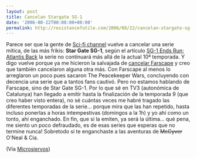 ```yaml
---
layout: post
title: Cancelan Stargate SG-1
date: '2006-08-22T00:00:00+00:00'
permalink: http://resistancefutile.com/2006/08/22/cancelan-stargate-sg-1/
---
```

<img style="float:right; margin:0 0 10px 10px;" src="http://photos1.blogger.com/blogger/6639/1972/320/images.25.jpg" border="0" alt="" />Parece ser que la gente de <a href="http://www.scifi.com/">Sci-fi channel</a> vuelve a cancelar una serie mítica, de las más frikis: <span style="font-weight:bold;">Star Gate SG-1</span>, según el artículo <a href="http://www.scifi.com/scifiwire/index.php?category=0&id=37607">SG-1 Ends Run; Atlantis Back</a> la serie no continuará más allá de la actual 10ª temporada. Y digo vuelve porque ya me hicieron la salvajada de <a href="http://www.scifi.com/farscape/faq/">cancelar Farscape</a> y creo que también cancelaron alguna otra más. Con Farscape al menos lo arreglaron un poco pues sacaron The Peacekeeper Wars, concluyendo con decencia una serie que a tantos fans cautivó. Pero no estamos hablando de Farscape, sino de Star Gate SG-1. Por lo que sé en TV3 (autonómica de Catalunya) han llegado a emitir hasta la finalización de la temporada 9 (que creo haber visto entera), no sé cuántas veces me habré tragado las diferentes temporadas de la serie... porque mira que las han repetido, hasta incluso ponerlas a horas intempestivas (domingos a la 1h) y yo ahí como un tonto, ahí enganchado. En fin, que si la emiten, ya será la última... qué pena, me siento un poco defraudado, es de esas series que esperas que no termine nunca! Sobretodo si te enganchaste a las aventuras de <s>McGyver</s> O'Neal & Cia.

(Vía <a href="http://www.microsiervos.com/archivo/peliculas-tv/adios-stargate-sg1.html">Microsiervos</a>)
